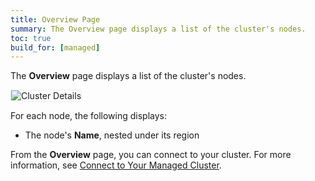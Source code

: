 ```yaml
---
title: Overview Page
summary: The Overview page displays a list of the cluster's nodes.
toc: true
build_for: [managed]
---
```


The **Overview** page displays a list of the cluster's nodes.

<img src="{{ 'images/v19.2/managed/cluster-details-page.png' | relative_url }}" alt="Cluster Details" style="border:1px solid #eee;max-width:100%" />

For each node, the following displays:

- The node's **Name**, nested under its region

From the **Overview** page, you can connect to your cluster. For more information, see [Connect to Your Managed Cluster](managed-connect-to-your-cluster.html).
